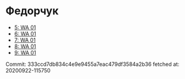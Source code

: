 # Федорчук
- [5: WA 01](5.md)
- [6: WA 01](6.md)
- [7: WA 01](7.md)
- [8: WA 01](8.md)
- [9: WA 01](9.md)

Commit: 333ccd7db834c4e9e9455a7eac479df3584a2b36
 fetched at: 20200922-115750
